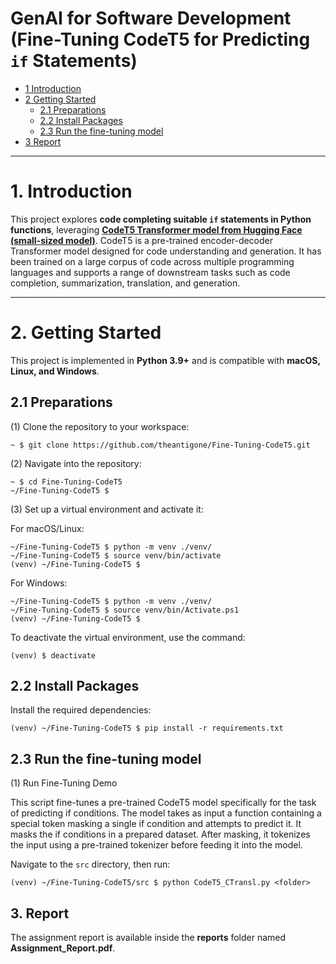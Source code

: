 # GenAI for Software Development (Fine-Tuning CodeT5 for Predicting ``if`` Statements)

* [1 Introduction](#1-introduction)  
* [2 Getting Started](#2-getting-started)  
  * [2.1 Preparations](#21-preparations)  
  * [2.2 Install Packages](#22-install-packages)  
  * [2.3 Run the fine-tuning model](#23-run-the-fine-tuning-model)  
* [3 Report](#3-report)  

---

# **1. Introduction**  
This project explores **code completing suitable ``if`` statements in Python functions**, leveraging **[CodeT5 Transformer model from Hugging Face (small-sized model)](https://huggingface.co/Salesforce/codet5-small)**. CodeT5 is a pre-trained encoder-decoder Transformer model designed for code understanding and generation. It has been trained on a large corpus of code across multiple programming languages and supports a range of downstream tasks such as code completion, summarization, translation, and generation.

---

# **2. Getting Started**  

This project is implemented in **Python 3.9+** and is compatible with **macOS, Linux, and Windows**.  

## **2.1 Preparations**  

(1) Clone the repository to your workspace:  
```shell
~ $ git clone https://github.com/theantigone/Fine-Tuning-CodeT5.git
```
(2) Navigate into the repository:
```shell
~ $ cd Fine-Tuning-CodeT5
~/Fine-Tuning-CodeT5 $
```
(3) Set up a virtual environment and activate it:

For macOS/Linux:
```shell
~/Fine-Tuning-CodeT5 $ python -m venv ./venv/
~/Fine-Tuning-CodeT5 $ source venv/bin/activate
(venv) ~/Fine-Tuning-CodeT5 $ 
```

For Windows:
```shell
~/Fine-Tuning-CodeT5 $ python -m venv ./venv/
~/Fine-Tuning-CodeT5 $ source venv/bin/Activate.ps1
(venv) ~/Fine-Tuning-CodeT5 $
```

To deactivate the virtual environment, use the command:
```shell
(venv) $ deactivate
```

## **2.2 Install Packages**

Install the required dependencies:
```shell
(venv) ~/Fine-Tuning-CodeT5 $ pip install -r requirements.txt
```
## **2.3 Run the fine-tuning model**

(1) Run Fine-Tuning Demo

This script fine-tunes a pre-trained CodeT5 model specifically for the task of predicting if
conditions. The model takes as input a function containing a special token masking a single if condition
and attempts to predict it. It masks the if conditions in a prepared dataset.
After masking, it tokenizes the input using a pre-trained tokenizer before feeding it into the
model.

Navigate to the ```src``` directory, then run:
```shell
(venv) ~/Fine-Tuning-CodeT5/src $ python CodeT5_CTransl.py <folder>
```

## 3. Report

The assignment report is available inside the **reports** folder named **Assignment_Report.pdf**.



